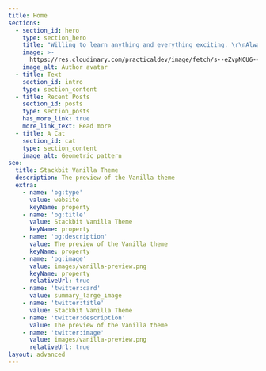 ```yaml
---
title: Home
sections:
  - section_id: hero
    type: section_hero
    title: "Willing to learn anything and everything exciting. \r\nAlways awake.\r\nSkips food for fun.\r\n"
    image: >-
      https://res.cloudinary.com/practicaldev/image/fetch/s--eZvpNCU6--/c_fill,f_auto,fl_progressive,h_320,q_auto,w_320/https://dev-to-uploads.s3.amazonaws.com/uploads/user/profile_image/97730/c09d0bae-fe36-429b-b0cc-f44fec6482ed.jpeg
    image_alt: Author avatar
  - title: Text
    section_id: intro
    type: section_content
  - title: Recent Posts
    section_id: posts
    type: section_posts
    has_more_link: true
    more_link_text: Read more
  - title: A Cat
    section_id: cat
    type: section_content
    image_alt: Geometric pattern
seo:
  title: Stackbit Vanilla Theme
  description: The preview of the Vanilla theme
  extra:
    - name: 'og:type'
      value: website
      keyName: property
    - name: 'og:title'
      value: Stackbit Vanilla Theme
      keyName: property
    - name: 'og:description'
      value: The preview of the Vanilla theme
      keyName: property
    - name: 'og:image'
      value: images/vanilla-preview.png
      keyName: property
      relativeUrl: true
    - name: 'twitter:card'
      value: summary_large_image
    - name: 'twitter:title'
      value: Stackbit Vanilla Theme
    - name: 'twitter:description'
      value: The preview of the Vanilla theme
    - name: 'twitter:image'
      value: images/vanilla-preview.png
      relativeUrl: true
layout: advanced
---
```

